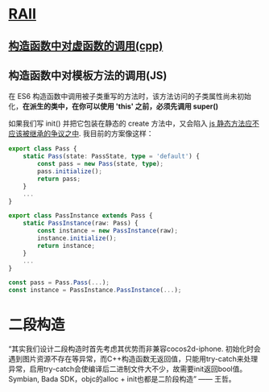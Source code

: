 # [RAII](https://zh.cppreference.com/w/cpp/language/raii)
## [构造函数中对虚函数的调用(cpp)](https://google.github.io/styleguide/cppguide.html#Doing_Work_in_Constructors)
## 构造函数中对模板方法的调用(JS)
在 ES6 构造函数中调用被子类重写的方法时，该方法访问的子类属性尚未初始化，**在派生的类中，在你可以使用 'this' 之前，必须先调用 super()**

如果我们写 init() 并把它包装在静态的 create 方法中，又会陷入 [js 静态方法应不应该被继承的争议之中](https://github.com/microsoft/TypeScript/issues/4628). 我目前的方案像这样：
``` ts
export class Pass {
    static Pass(state: PassState, type = 'default') {
        const pass = new Pass(state, type);
        pass.initialize();
        return pass;
    }
    ...
}

export class PassInstance extends Pass {
    static PassInstance(raw: Pass) {
        const instance = new PassInstance(raw);
        instance.initialize();
        return instance;
    }
    ...
}

const pass = Pass.Pass(...);
const instance = PassInstance.PassInstance(...);
```

# 二段构造
“其实我们设计二段构造时首先考虑其优势而非兼容cocos2d-iphone. 初始化时会遇到图片资源不存在等异常，而C++构造函数无返回值，只能用try-catch来处理异常，启用try-catch会使编译后二进制文件大不少，故需要init返回bool值。Symbian, Bada SDK，objc的alloc + init也都是二阶段构造” —— 王哲。